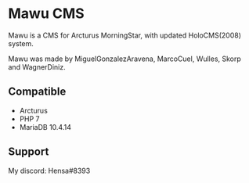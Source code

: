 # Mawu CMS

Mawu is a CMS for Arcturus MorningStar, with updated HoloCMS(2008) system.

Mawu was made by MiguelGonzalezAravena, MarcoCuel, Wulles, Skorp and WagnerDiniz.

## Compatible

*  Arcturus
*  PHP 7
*  MariaDB 10.4.14

## Support

My discord: Hensa#8393